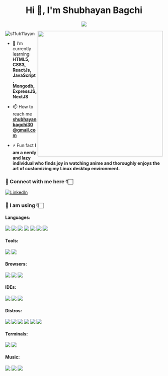 <h1 align="center">Hi 👋, I'm Shubhayan Bagchi</h1>
<p align="center">
  <a href="https://github.com/DenverCoder1/readme-typing-svg"><img src="https://readme-typing-svg.herokuapp.com?font=Time+New+Roman&color=cyan&size=25&center=true&vCenter=true&width=600&height=100&lines=Passionately+exploring+website+design;Linux+Ricing;Tech-Enthusiast;📚+Boundary+Pusher;Love+to+learn+new+tech..<3;Distro+hopper"></a>
</p>
<img align="right" width="400" src="https://media1.giphy.com/media/zhYSVCirREeIZtONCI/giphy.gif?cid=ecf05e47xayz6qhzwo0mwphttazrjx811n0h93wjo2c4kdhx&ep=v1_gifs_related&rid=giphy.gif&ct=s">

<p align="left"> <img src="https://komarev.com/ghpvc/?username=s11ub11ayan&label=Profile%20views&color=0e75b6&style=flat" alt="s11ub11ayan" /> </p>

- 🌱 I’m currently learning **HTML5, CSS3, ReactJs, JavaScript, Mongodb, ExpressJS, NextJS**

- 📫 How to reach me **shubhayanbagchi30@gmail.com**

- ⚡ Fun fact **I am a nerdy and lazy individual who finds joy in watching anime and thoroughly enjoys the art of customizing my Linux desktop environment.**


<h3 align="left">🔴 Connect with me here 👇🏻</h3>
<p align="left">
<a href="https://www.linkedin.com/in/shubhayan-bagchi-b83522275/" target="_blank"><img src="https://img.shields.io/badge/LinkedIn-0077B5?style=for-the-badge&logo=linkedin&logoColor=white" alt="LinkedIn"></a>
</p>
<h3 align="left">🔴 I am using 👇🏻</h3>
<h4 align="left">Languages:</h4>
<p align="left">
<img src="https://img.shields.io/badge/Java-ED8B00?style=for-the-badge&logo=java&logoColor=white" />
<img src="https://img.shields.io/badge/JavaScript-F7DF1E?style=for-the-badge&logo=javascript&logoColor=black" />
<img src="https://img.shields.io/badge/Python-14354C?style=for-the-badge&logo=python&logoColor=white" />
<img src="https://img.shields.io/badge/C%2B%2B-00599C?style=for-the-badge&logo=c%2B%2B&logoColor=white" />
<img src="https://img.shields.io/badge/HTML-239120?style=for-the-badge&logo=html5&logoColor=white" />
<img src="https://img.shields.io/badge/CSS3-1572B6?style=for-the-badge&logo=css3&logoColor=white" />
<img src="https://img.shields.io/badge/C-00599C?style=for-the-badge&logo=c&logoColor=white" />
</p>
<h4 align="left">Tools:</h4>
<p align="left">
  <img src="https://img.shields.io/badge/Simplenote-3361CC?style=for-the-badge&logo=Simplenote&logoColor=white">
  <img src="https://img.shields.io/badge/Bootstrap-563D7C?style=for-the-badge&logo=bootstrap&logoColor=white">
</p>
<h4>Browsers:</h4>
<p align="left">
  <img src="https://img.shields.io/badge/Firefox_Browser-FF7139?style=for-the-badge&logo=Firefox-Browser&logoColor=white">
  <img src="https://img.shields.io/badge/Google_chrome-4285F4?style=for-the-badge&logo=Google-chrome&logoColor=white">
  <img src="https://img.shields.io/badge/Brave-FF1B2D?style=for-the-badge&logo=Brave&logoColor=white">
</p>
<h4 align="left">IDEs:</h4>
<p align="left">
<img src="https://img.shields.io/badge/Visual_Studio_Code-0078D4?style=for-the-badge&logo=visual%20studio%20code&logoColor=white" />
<img src="https://img.shields.io/badge/Arduino_IDE-00979D?style=for-the-badge&logo=arduino&logoColor=white">
  <img src="https://img.shields.io/badge/VIM-%2311AB00.svg?&style=for-the-badge&logo=vim&logoColor=white">
</p>
<h4 align="left">Distros:</h4>
<p align="left">
  <img src="https://img.shields.io/badge/Linux-FCC624?style=for-the-badge&logo=linux&logoColor=black">
  <img src="https://img.shields.io/badge/Arch_Linux-1793D1?style=for-the-badge&logo=arch-linux&logoColor=white">
  <img src="https://img.shields.io/badge/manjaro-35BF5C?style=for-the-badge&logo=manjaro&logoColor=white">
  <img src="https://img.shields.io/badge/Debian-A81D33?style=for-the-badge&logo=debian&logoColor=white">
  <img src="https://img.shields.io/badge/Pop!_OS-48B9C7?style=for-the-badge&logo=Pop!_OS&logoColor=white">
  <img src="https://img.shields.io/badge/Ubuntu-E95420?style=for-the-badge&logo=ubuntu&logoColor=white">
  </p>
<h4 >Terminals:</h4>
<P align="left">
<img src="https://img.shields.io/badge/alacritty-F46D01?style=for-the-badge&logo=alacritty&logoColor=white">
  <img src="https://img.shields.io/badge/GNU%20Bash-4EAA25?style=for-the-badge&logo=GNU%20Bash&logoColor=white">
</P>
<h4>Music:</h4>
<p align="left">
  <img src="https://img.shields.io/badge/Audacity-0000CC?style=for-the-badge&logo=audacity&logoColor=white">
  <img src="https://img.shields.io/badge/Spotify-1ED760?&style=for-the-badge&logo=spotify&logoColor=white">
  <img src="https://img.shields.io/badge/YouTube_Music-FF0000?style=for-the-badge&logo=youtube-music&logoColor=white">
</p>


